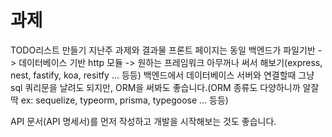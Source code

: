 # 과제
TODO리스트 만들기
지난주 과제와 결과물 프론트 페이지는 동일
백엔드가 파일기반 -> 데이터베이스 기반
http 모듈 -> 원하는 프레임워크 아무꺼나 써서 해보기(express, nest, fastify, koa, resitfy ... 등등)
백엔드에서 데이터베이스 서버와 연결할때 그냥 sql 쿼리문을 날려도 되지만, ORM을 써봐도 좋습니다.(ORM 종류도 다양하니까 알잘딱 ex: sequelize, typeorm, prisma, typegoose ... 등등)

API 문서(API 명세서)를 먼저 작성하고 개발을 시작해보는 것도 좋습니다.
